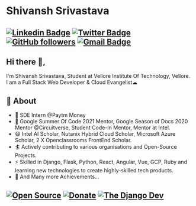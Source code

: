 # Shivansh Srivastava
[![Linkedin Badge](https://img.shields.io/badge/-Shivansh%20Srivastava-blue?style=social&logo=Linkedin&logoColor=blue&link=https://www.linkedin.com/in/shivansh-srivastava24/)](https://www.linkedin.com/in/shivansh-srivastava24/) [![Twitter Badge](http://img.shields.io/badge/-@Shivansh_2407-1ca0f1?style=social&logo=twitter&logoColor=blue&link=https://twitter.com/Shivansh_2407)](https://twitter.com/Shivansh_2407) [![GitHub followers](https://img.shields.io/github/followers/Shivansh2407?label=Follow&style=social)](https://github.com/Shivansh2407/?tab=follow) [![Gmail Badge](https://img.shields.io/badge/-shivanshsrivastava2000-c14438?style=social&logo=Gmail&logoColor=red&link=mailto:shivanshsrivastava2000@gmail.com)](mailto:shivanshsrivastava2000@gmail.com) 
---
## Hi there 👋,           
I'm Shivansh Srivastava, Student at Vellore Institute Of Technology, Vellore. I am a Full Stack Web Developer & Cloud Evangelist☁ 

## 🧐 About
- 💼 SDE Intern @Paytm Money
- 🤠 Google Summer Of Code 2021 Mentor, Google Season of Docs 2020 Mentor @Circuitverse, Student Code-In Mentor, Mentor at Intel.
- 😄 Intel AI Scholar, Nutanix Hybrid Cloud Scholar, Microsoft Azure Scholar, 2 X Openclassrooms FrontEnd Scholar.
- 🏄‍ Actively contributing to various organisations and Open-Source Projects.
- ⚡ Skilled in Django, Flask, Python, React, Angular, Vue, GCP, Ruby and learning new technologies to create highly-skilled tech products.
- 👯 And Many more Achievements...

[![Open Source](https://badges.frapsoft.com/os/v1/open-source.svg?v=103)](https://opensource.org/) [![Donate](https://img.shields.io/badge/Support-%24-blue)](https://www.paypal.me/Shivansh2407) [![The Django Dev](https://img.shields.io/badge/TheDjangoDev-Shivansh2407-lightgrey)](https://github.com/Shivansh2407)
---


<!--
**Shivansh2407/Shivansh2407** is a ✨ _special_ ✨ repository because its `README.md` (this file) appears on your GitHub profile.
-->

